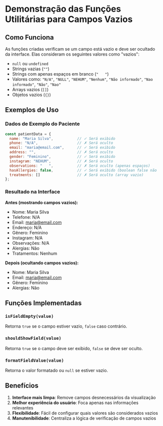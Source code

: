 # Demonstração das Funções Utilitárias para Campos Vazios

## Como Funciona

As funções criadas verificam se um campo está vazio e deve ser ocultado da interface. Elas consideram os seguintes valores como "vazios":

- `null` ou `undefined`
- Strings vazias (`""`)
- Strings com apenas espaços em branco (`"   "`)
- Valores como: `"N/A"`, `"NULL"`, `"NEHUM"`, `"Nenhum"`, `"Não informado"`, `"Nao informado"`, `"Não"`, `"Nao"`
- Arrays vazios (`[]`)
- Objetos vazios (`{}`)

## Exemplos de Uso

### Dados de Exemplo do Paciente

```javascript
const patientData = {
  name: "Maria Silva",           // ✓ Será exibido
  phone: "N/A",                  // ✗ Será oculto
  email: "maria@email.com",      // ✓ Será exibido
  address: "",                   // ✗ Será oculto
  gender: "Feminino",            // ✓ Será exibido
  instagram: "NEHUM",            // ✗ Será oculto
  observations: "   ",           // ✗ Será oculto (apenas espaços)
  hasAllergies: false,           // ✓ Será exibido (boolean false não é vazio)
  treatments: []                 // ✗ Será oculto (array vazio)
};
```

### Resultado na Interface

**Antes (mostrando campos vazios):**
- Nome: Maria Silva
- Telefone: N/A
- Email: maria@email.com
- Endereço: N/A
- Gênero: Feminino
- Instagram: N/A
- Observações: N/A
- Alergias: Não
- Tratamentos: Nenhum

**Depois (ocultando campos vazios):**
- Nome: Maria Silva
- Email: maria@email.com
- Gênero: Feminino
- Alergias: Não

## Funções Implementadas

### `isFieldEmpty(value)`
Retorna `true` se o campo estiver vazio, `false` caso contrário.

### `shouldShowField(value)`
Retorna `true` se o campo deve ser exibido, `false` se deve ser oculto.

### `formatFieldValue(value)`
Retorna o valor formatado ou `null` se estiver vazio.

## Benefícios

1. **Interface mais limpa**: Remove campos desnecessários da visualização
2. **Melhor experiência do usuário**: Foca apenas nas informações relevantes
3. **Flexibilidade**: Fácil de configurar quais valores são considerados vazios
4. **Manutenibilidade**: Centraliza a lógica de verificação de campos vazios
